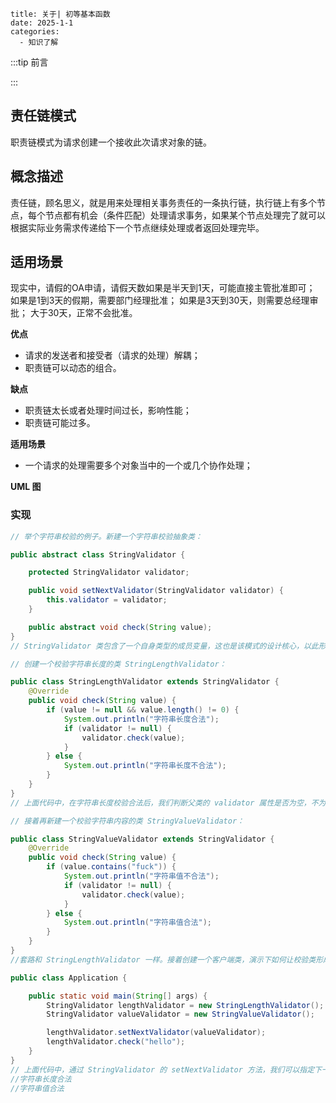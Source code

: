 ```
title: 关于| 初等基本函数
date: 2025-1-1
categories: 
  - 知识了解
```

:::tip 前言



:::

## 责任链模式

职责链模式为请求创建一个接收此次请求对象的链。



## 概念描述

责任链，顾名思义，就是用来处理相关事务责任的一条执行链，执行链上有多个节点，每个节点都有机会（条件匹配）处理请求事务，如果某个节点处理完了就可以根据实际业务需求传递给下一个节点继续处理或者返回处理完毕。


## 适用场景

现实中，请假的OA申请，请假天数如果是半天到1天，可能直接主管批准即可；
如果是1到3天的假期，需要部门经理批准；
如果是3天到30天，则需要总经理审批；
大于30天，正常不会批准。

**优点**

- 请求的发送者和接受者（请求的处理）解耦；
- 职责链可以动态的组合。

**缺点**

- 职责链太长或者处理时间过长，影响性能；
- 职责链可能过多。

**适用场景**

- 一个请求的处理需要多个对象当中的一个或几个协作处理；

**UML 图**

### 实现

```Java
// 举个字符串校验的例子。新建一个字符串校验抽象类：

public abstract class StringValidator {

    protected StringValidator validator;

    public void setNextValidator(StringValidator validator) {
        this.validator = validator;
    }

    public abstract void check(String value);
}
// StringValidator 类包含了一个自身类型的成员变量，这也是该模式的设计核心，以此形成链条。

// 创建一个校验字符串长度的类 StringLengthValidator：

public class StringLengthValidator extends StringValidator {
    @Override
    public void check(String value) {
        if (value != null && value.length() != 0) {
            System.out.println("字符串长度合法");
            if (validator != null) {
                validator.check(value);
            }
        } else {
            System.out.println("字符串长度不合法");
        }
    }
}
// 上面代码中，在字符串长度校验合法后，我们判断父类的 validator 属性是否为空，不为空则调用其 check 方法继续下一步校验。

// 接着再新建一个校验字符串内容的类 StringValueValidator：

public class StringValueValidator extends StringValidator {
    @Override
    public void check(String value) {
        if (value.contains("fuck")) {
            System.out.println("字符串值不合法");
            if (validator != null) {
                validator.check(value);
            }
        } else {
            System.out.println("字符串值合法");
        }
    }
}
//套路和 StringLengthValidator 一样。接着创建一个客户端类，演示下如何让校验类形成一个链条：

public class Application {

    public static void main(String[] args) {
        StringValidator lengthValidator = new StringLengthValidator();
        StringValidator valueValidator = new StringValueValidator();

        lengthValidator.setNextValidator(valueValidator);
        lengthValidator.check("hello");
    }
}
// 上面代码中，通过 StringValidator 的 setNextValidator 方法，我们可以指定下一个校验类，以此形成链条，程序输出如下：
//字符串长度合法
//字符串值合法

```
